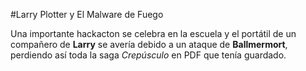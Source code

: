 #Larry Plotter y El Malware de Fuego

Una importante hackacton se celebra en la escuela y el portátil de un compañero de **Larry** se avería debido a un ataque de **Ballmermort**, perdiendo así toda la saga *Crepúsculo* 
en PDF que tenía guardado.